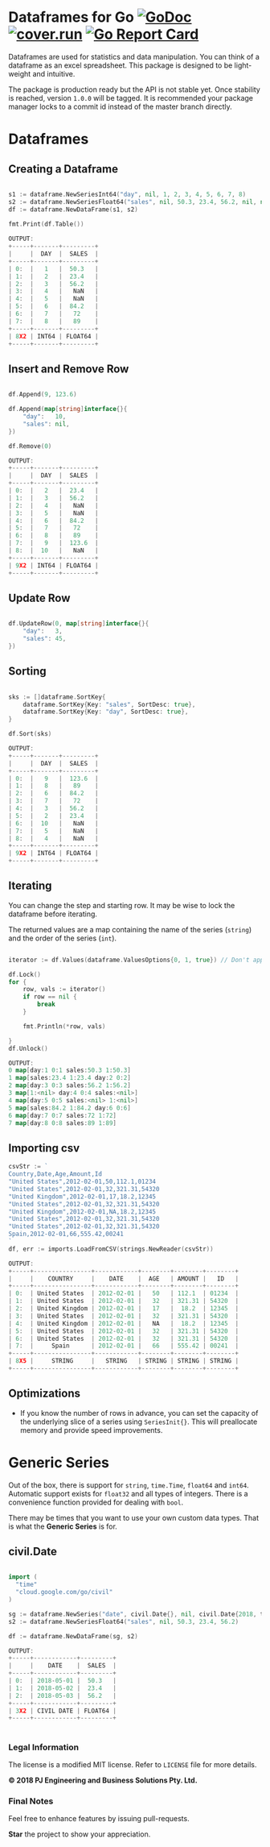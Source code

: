 Dataframes for Go [![GoDoc](http://godoc.org/github.com/rocketlaunchr/dataframe-go?status.svg)](http://godoc.org/github.com/rocketlaunchr/dataframe-go) [![cover.run](https://cover.run/go/github.com/rocketlaunchr/dataframe-go.svg?style=flat&tag=golang-1.10)](https://cover.run/go?tag=golang-1.10&repo=github.com%2Frocketlaunchr%2Fdataframe-go) [![Go Report Card](https://goreportcard.com/badge/github.com/rocketlaunchr/dataframe-go)](https://goreportcard.com/report/github.com/rocketlaunchr/dataframe-go)
===============

Dataframes are used for statistics and data manipulation. You can think of a dataframe as an excel spreadsheet.
This package is designed to be light-weight and intuitive.

The package is production ready but the API is not stable yet. Once stability is reached, version `1.0.0` will be tagged.
It is recommended your package manager locks to a commit id instead of the master branch directly.


# Dataframes

## Creating a Dataframe

```go

s1 := dataframe.NewSeriesInt64("day", nil, 1, 2, 3, 4, 5, 6, 7, 8)
s2 := dataframe.NewSeriesFloat64("sales", nil, 50.3, 23.4, 56.2, nil, nil, 84.2, 72, 89)
df := dataframe.NewDataFrame(s1, s2)

fmt.Print(df.Table())
  
OUTPUT:
+-----+-------+---------+
|     |  DAY  |  SALES  |
+-----+-------+---------+
| 0:  |   1   |  50.3   |
| 1:  |   2   |  23.4   |
| 2:  |   3   |  56.2   |
| 3:  |   4   |   NaN   |
| 4:  |   5   |   NaN   |
| 5:  |   6   |  84.2   |
| 6:  |   7   |   72    |
| 7:  |   8   |   89    |
+-----+-------+---------+
| 8X2 | INT64 | FLOAT64 |
+-----+-------+---------+

```

## Insert and Remove Row

```go

df.Append(9, 123.6)

df.Append(map[string]interface{}{
	"day":   10,
	"sales": nil,
})

df.Remove(0)

OUTPUT:
+-----+-------+---------+
|     |  DAY  |  SALES  |
+-----+-------+---------+
| 0:  |   2   |  23.4   |
| 1:  |   3   |  56.2   |
| 2:  |   4   |   NaN   |
| 3:  |   5   |   NaN   |
| 4:  |   6   |  84.2   |
| 5:  |   7   |   72    |
| 6:  |   8   |   89    |
| 7:  |   9   |  123.6  |
| 8:  |  10   |   NaN   |
+-----+-------+---------+
| 9X2 | INT64 | FLOAT64 |
+-----+-------+---------+
```

## Update Row

```go

df.UpdateRow(0, map[string]interface{}{
	"day":   3,
	"sales": 45,
})

```

## Sorting

```go

sks := []dataframe.SortKey{
	dataframe.SortKey{Key: "sales", SortDesc: true},
	dataframe.SortKey{Key: "day", SortDesc: true},
}

df.Sort(sks)

OUTPUT:
+-----+-------+---------+
|     |  DAY  |  SALES  |
+-----+-------+---------+
| 0:  |   9   |  123.6  |
| 1:  |   8   |   89    |
| 2:  |   6   |  84.2   |
| 3:  |   7   |   72    |
| 4:  |   3   |  56.2   |
| 5:  |   2   |  23.4   |
| 6:  |  10   |   NaN   |
| 7:  |   5   |   NaN   |
| 8:  |   4   |   NaN   |
+-----+-------+---------+
| 9X2 | INT64 | FLOAT64 |
+-----+-------+---------+
```
## Iterating

You can change the step and starting row. It may be wise to lock the dataframe before iterating.

The returned values are a map containing the name of the series (`string`) and the order of the series (`int`).

```go

iterator := df.Values(dataframe.ValuesOptions{0, 1, true}) // Don't apply read lock because we are write locking from outside.

df.Lock()
for {
	row, vals := iterator()
	if row == nil {
		break
	}

	fmt.Println(*row, vals)

}
df.Unlock()

OUTPUT:
0 map[day:1 0:1 sales:50.3 1:50.3]
1 map[sales:23.4 1:23.4 day:2 0:2]
2 map[day:3 0:3 sales:56.2 1:56.2]
3 map[1:<nil> day:4 0:4 sales:<nil>]
4 map[day:5 0:5 sales:<nil> 1:<nil>]
5 map[sales:84.2 1:84.2 day:6 0:6]
6 map[day:7 0:7 sales:72 1:72]
7 map[day:8 0:8 sales:89 1:89]
```

## Importing csv

```go
csvStr := `
Country,Date,Age,Amount,Id
"United States",2012-02-01,50,112.1,01234
"United States",2012-02-01,32,321.31,54320
"United Kingdom",2012-02-01,17,18.2,12345
"United States",2012-02-01,32,321.31,54320
"United Kingdom",2012-02-01,NA,18.2,12345
"United States",2012-02-01,32,321.31,54320
"United States",2012-02-01,32,321.31,54320
Spain,2012-02-01,66,555.42,00241
`
df, err := imports.LoadFromCSV(strings.NewReader(csvStr))

OUTPUT:
+-----+----------------+------------+--------+--------+--------+
|     |    COUNTRY     |    DATE    |  AGE   | AMOUNT |   ID   |
+-----+----------------+------------+--------+--------+--------+
| 0:  | United States  | 2012-02-01 |   50   | 112.1  | 01234  |
| 1:  | United States  | 2012-02-01 |   32   | 321.31 | 54320  |
| 2:  | United Kingdom | 2012-02-01 |   17   |  18.2  | 12345  |
| 3:  | United States  | 2012-02-01 |   32   | 321.31 | 54320  |
| 4:  | United Kingdom | 2012-02-01 |   NA   |  18.2  | 12345  |
| 5:  | United States  | 2012-02-01 |   32   | 321.31 | 54320  |
| 6:  | United States  | 2012-02-01 |   32   | 321.31 | 54320  |
| 7:  |     Spain      | 2012-02-01 |   66   | 555.42 | 00241  |
+-----+----------------+------------+--------+--------+--------+
| 8X5 |     STRING     |   STRING   | STRING | STRING | STRING |
+-----+----------------+------------+--------+--------+--------+

```

## Optimizations

* If you know the number of rows in advance, you can set the capacity of the underlying slice of a series using `SeriesInit{}`. This will preallocate memory and provide speed improvements. 

# Generic Series

Out of the box, there is support for `string`, `time.Time`, `float64` and `int64`. Automatic support exists for `float32` and all types of integers. There is a convenience function provided for dealing with `bool`.

There may be times that you want to use your own custom data types. That is what the **Generic Series** is for.

## civil.Date

```go

import (
  "time"
  "cloud.google.com/go/civil"
)

sg := dataframe.NewSeries("date", civil.Date{}, nil, civil.Date{2018, time.May, 01}, civil.Date{2018, time.May, 02}, civil.Date{2018, time.May, 03})
s2 := dataframe.NewSeriesFloat64("sales", nil, 50.3, 23.4, 56.2)

df := dataframe.NewDataFrame(sg, s2)

OUTPUT:
+-----+------------+---------+
|     |    DATE    |  SALES  |
+-----+------------+---------+
| 0:  | 2018-05-01 |  50.3   |
| 1:  | 2018-05-02 |  23.4   |
| 2:  | 2018-05-03 |  56.2   |
+-----+------------+---------+
| 3X2 | CIVIL DATE | FLOAT64 |
+-----+------------+---------+

```


# 

### Legal Information

The license is a modified MIT license. Refer to `LICENSE` file for more details.

**© 2018 PJ Engineering and Business Solutions Pty. Ltd.**

### Final Notes

Feel free to enhance features by issuing pull-requests.

**Star** the project to show your appreciation.
